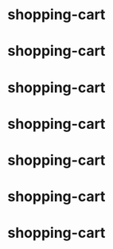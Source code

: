 # shopping-cart
# shopping-cart
# shopping-cart
# shopping-cart
# shopping-cart
# shopping-cart
# shopping-cart
